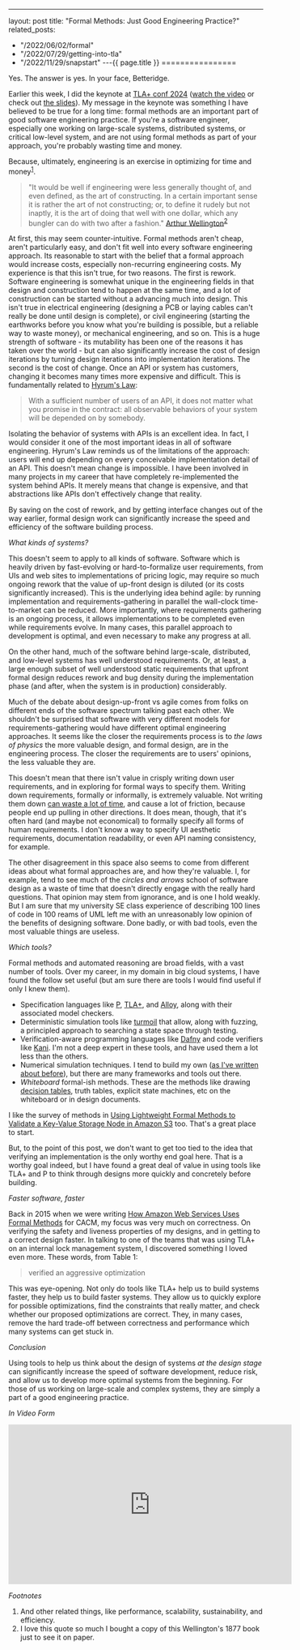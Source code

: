 ---
layout: post
title: "Formal Methods: Just Good Engineering Practice?"
related_posts:
  - "/2022/06/02/formal"
  - "/2022/07/29/getting-into-tla"
  - "/2022/11/29/snapstart"
---{{ page.title }}
================

<p class="meta">Yes. The answer is yes. In your face, Betteridge.</p>

Earlier this week, I did the keynote at [TLA+ conf 2024](https://conf.tlapl.us/2024/) ([watch the video](https://www.youtube.com/watch?v=HxP4wi4DhA0) or check out [the slides](https://brooker.co.za/blog/resources/tla_conf_2024_slides_mbrooker.pdf)). My message in the keynote was something I have believed to be true for a long time: formal methods are an important part of good software engineering practice. If you're a software engineer, especially one working on large-scale systems, distributed systems, or critical low-level system, and are not using formal methods as part of your approach, you're probably wasting time and money.

Because, ultimately, engineering is an exercise in optimizing for time and money<sup>[1](#foot1)</sup>.

> "It would be well if engineering were less generally thought of, and even defined, as the art of constructing. In a certain important sense it is rather the art of not constructing; or, to define it rudely but not inaptly, it is the art of doing that well with one dollar, which any bungler can do with two after a fashion." [Arthur Wellington](https://en.wikipedia.org/wiki/Arthur_M._Wellington)<sup>[2](#foot2)</sup>

At first, this may seem counter-intuitive. Formal methods aren't cheap, aren't particularly easy, and don't fit well into every software engineering approach. Its reasonable to start with the belief that a formal approach would increase costs, especially non-recurring engineering costs. My experience is that this isn't true, for two reasons. The first is rework. Software engineering is somewhat unique in the engineering fields in that design and construction tend to happen at the same time, and a lot of construction can be started without a advancing much into design. This isn't true in electrical engineering (designing a PCB or laying cables can't really be done until design is complete), or civil engineering (starting the earthworks before you know what you're building is possible, but a reliable way to waste money), or mechanical engineering, and so on. This is a huge strength of software - its mutability has been one of the reasons it has taken over the world - but can also significantly increase the cost of design iterations by turning design iterations into implementation iterations. The second is the cost of change. Once an API or system has customers, changing it becomes many times more expensive and difficult. This is fundamentally related to [Hyrum's Law](https://www.hyrumslaw.com/):

> With a sufficient number of users of an API, it does not matter what you promise in the contract: all observable behaviors of your system will be depended on by somebody.

Isolating the behavior of systems with APIs is an excellent idea. In fact, I would consider it one of the most important ideas in all of software engineering. Hyrum's Law reminds us of the limitations of the approach: users will end up depending on every conceivable implementation detail of an API. This doesn't mean change is impossible. I have been involved in many projects in my career that have completely re-implemented the system behind APIs. It merely means that change is expensive, and that abstractions like APIs don't effectively change that reality.

By saving on the cost of rework, and by getting interface changes out of the way earlier, formal design work can significantly increase the speed and efficiency of the software building process.

*What kinds of systems?*

This doesn't seem to apply to all kinds of software. Software which is heavily driven by fast-evolving or hard-to-formalize user requirements, from UIs and web sites to implementations of pricing logic, may  require so much ongoing rework that the value of up-front design is diluted (or its costs significantly increased). This is the underlying idea behind agile: by running implementation and requirements-gathering in parallel the wall-clock time-to-market can be reduced. More importantly, where requirements gathering is an ongoing process, it allows implementations to be completed even while requirements evolve. In many cases, this parallel approach to development is optimal, and even necessary to make any progress at all.

On the other hand, much of the software behind large-scale, distributed, and low-level systems has well understood requirements. Or, at least, a large enough subset of well understood static requirements that upfront formal design reduces rework and bug density during the implementation phase (and after, when the system is in production) considerably.

Much of the debate about design-up-front vs agile comes from folks on different ends of the software spectrum talking past each other. We shouldn't be surprised that software with very different models for requirements-gathering would have different optimal engineering approaches. It seems like the closer the requirements process is to *the laws of physics* the more valuable design, and formal design, are in the engineering process. The closer the requirements are to users' opinions, the less valuable they are.

This doesn't mean that there isn't value in crisply writing down user requirements, and in exploring for formal ways to specify them. Writing down requirements, formally or informally, is extremely valuable. Not writing them down [can waste a lot of time](https://brooker.co.za/blog/2013/05/25/patterns-of-design.html), and cause a lot of friction, because people end up pulling in other directions. It does mean, though, that it's often hard (and maybe not economical) to formally specify all forms of human requirements. I don't know a way to specify UI aesthetic requirements, documentation readability, or even API naming consistency, for example.

The other disagreement in this space also seems to come from different ideas about what formal approaches are, and how they're valuable. I, for example, tend to see much of the *circles and arrows* school of software design as a waste of time that doesn't directly engage with the really hard questions. That opinion may stem from ignorance, and is one I hold weakly. But I am sure that my university SE class experience of describing 100 lines of code in 100 reams of UML left me with an unreasonably low opinion of the benefits of designing software. Done badly, or with bad tools, even the most valuable things are useless.

*Which tools?*

Formal methods and automated reasoning are broad fields, with a vast number of tools. Over my career, in my domain in big cloud systems, I have found the follow set useful (but am sure there are tools I would find useful if only I knew them).

* Specification languages like [P](https://github.com/p-org/P), [TLA+](https://lamport.azurewebsites.net/tla/tla.html), and [Alloy](https://alloytools.org/), along with their associated model checkers.
* Deterministic simulation tools like [turmoil](https://github.com/tokio-rs/turmoil) that allow, along with fuzzing, a principled approach to searching a state space through testing.
* Verification-aware programming languages like [Dafny](https://dafny.org/) and code verifiers like [Kani](https://github.com/model-checking/kani). I'm not a deep expert in these tools, and have used them a lot less than the others.
* Numerical simulation techniques. I tend to build my own ([as I've written about before](https://brooker.co.za/blog/2022/04/11/simulation.html)), but there are many frameworks and tools out there.
* *Whiteboard* formal-ish methods. These are the methods like drawing [decision tables](https://www.hillelwayne.com/post/decision-table-patterns/), truth tables, explicit state machines, etc on the whiteboard or in design documents. 

I like the survey of methods in [Using Lightweight Formal Methods to Validate a Key-Value Storage Node in Amazon S3](https://assets.amazon.science/77/5e/4a7c238f4ce890efdc325df83263/using-lightweight-formal-methods-to-validate-a-key-value-storage-node-in-amazon-s3-2.pdf) too. That's a great place to start.

But, to the point of this post, we don't want to get too tied to the idea that verifying an implementation is the only worthy end goal here. That is a worthy goal indeed, but I have found a great deal of value in using tools like TLA+ and P to think through designs more quickly and concretely before building. 

*Faster software, faster*

Back in 2015 when we were writing [How Amazon Web Services Uses Formal Methods](https://cacm.acm.org/research/how-amazon-web-services-uses-formal-methods/) for CACM, my focus was very much on correctness. On verifying the safety and liveness properties of my designs, and in getting to a correct design faster. In talking to one of the teams that was using TLA+ on an internal lock management system, I discovered something I loved even more. These words, from Table 1:

> verified an aggressive optimization

This was eye-opening. Not only do tools like TLA+ help us to build systems faster, they help us to build faster systems. They allow us to quickly explore for possible optimizations, find the constraints that really matter, and check whether our proposed optimizations are correct. They, in many cases, remove the hard trade-off between correctness and performance which many systems can get stuck in.

*Conclusion*

Using tools to help us think about the design of systems *at the design stage* can significantly increase the speed of software development, reduce risk, and allow us to develop more optimal systems from the beginning. For those of us working on large-scale and complex systems, they are simply a part of a good engineering practice.

*In Video Form*

<iframe width="560" height="315" src="https://www.youtube-nocookie.com/embed/HxP4wi4DhA0?si=dN6nvSqIuYXwFqbo" title="YouTube video player" frameborder="0" allow="accelerometer; autoplay; clipboard-write; encrypted-media; gyroscope; picture-in-picture; web-share" referrerpolicy="strict-origin-when-cross-origin" allowfullscreen></iframe>

*Footnotes*

1. <a name="foot1"></a> And other related things, like performance, scalability, sustainability, and efficiency.
2. <a name="foot2"></a> I love this quote so much I bought a copy of this Wellington's 1877 book just to see it on paper.